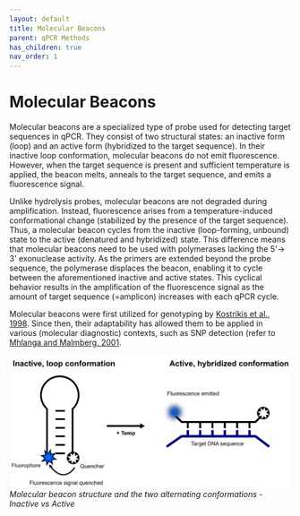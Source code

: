 ```yaml
---
layout: default
title: Molecular Beacons
parent: qPCR Methods
has_children: true
nav_order: 1
---
```


# Molecular Beacons


Molecular beacons are a specialized type of probe used for detecting target sequences in qPCR. They consist of two structural states: an inactive form (loop) and an active form (hybridized to the target sequence). In their inactive loop conformation, molecular beacons do not emit fluorescence. However, when the target sequence is present and sufficient temperature is applied, the beacon melts, anneals to the target sequence, and emits a fluorescence signal.

Unlike hydrolysis probes, molecular beacons are not degraded during amplification. Instead, fluorescence arises from a temperature-induced conformational change (stabilized by the presence of the target sequence). Thus, a molecular beacon cycles from the inactive (loop-forming, unbound) state to the active (denatured and hybridized) state. This difference means that molecular beacons need to be used with polymerases lacking the 5'→ 3' exonuclease activity. As the primers are extended beyond the probe sequence, the polymerase displaces the beacon, enabling it to cycle between the aforementioned inactive and active states. This cyclical behavior results in the amplification of the fluorescence signal as the amount of target sequence (=amplicon) increases with each qPCR cycle.

Molecular beacons were first utilized for genotyping by [Kostrikis et al., 1998](<https://www.science.org/doi/abs/10.1126/science.279.5354.1228>). Since then, their adaptability has allowed them to be applied in various (molecular diagnostic) contexts, such as SNP detection (refer to [Mhlanga and Malmberg, 2001](<https://www.sciencedirect.com/science/article/abs/pii/S1046202301912691>).

![MB.png](Molecular%20Beacons/MB.png)
*Molecular beacon structure and the two alternating conformations - Inactive vs Active*
